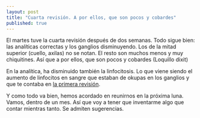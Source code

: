 ```yaml
---
layout: post
title: "Cuarta revisión. A por ellos, que son pocos y cobardes"
published: true
---
```


El martes tuve la cuarta revisión después de dos semanas. Todo sigue bien: las analíticas correctas y los ganglios disminuyendo. Los de la mitad superior (cuello, axilas) no se notan. El resto son muchos menos y muy chiquitines. Así que a por ellos, que son pocos y cobardes (Loquillo dixit)

En la analítica, ha disminuido también la linfocitosis. Lo que viene siendo el aumento de linfocitos en sangre que estaban de okupas en los ganglios y que te contaba en [la primera revisión](https://seguimiento-mr.github.io/primera-revision).

Y como todo va bien, hemos acordado en reunirnos en la próxima luna. Vamos, dentro de un mes. Así que voy a tener que inventarme algo que contar mientras tanto. Se admiten sugerencias.
